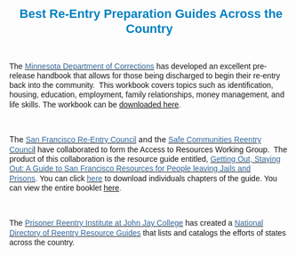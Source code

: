 <P style="TEXT-ALIGN: center"><SPAN style="FONT-SIZE: 22px; FONT-FAMILY: Arial,Helvetica,sans-serif; FONT-WEIGHT: bold; COLOR: rgb(0,128,192); TEXT-ALIGN: center; LINE-HEIGHT: 27px">&nbsp;Best Re-Entry Preparation Guides Across the Country</SPAN><BR></P>
<P><BR></P>
<P style="TEXT-ALIGN: left" target="_blank"><SPAN style="FONT-SIZE: 14px; FONT-WEIGHT: bold; LINE-HEIGHT: 17px"><SPAN style="FONT-WEIGHT: normal"><SPAN style="FONT-FAMILY: Arial,Helvetica,sans-serif">The </SPAN><A href="http://www.doc.state.mn.us/" target=_blank><SPAN style="FONT-FAMILY: Arial,Helvetica,sans-serif"><SPAN class=WEBON_COLOR style="COLOR: rgb(51,102,153)">Minnesota Department of Corrections</SPAN></SPAN></A><SPAN class=WEBON_COLOR style="COLOR: rgb(51,102,153)">&nbsp;</SPAN><SPAN style="FONT-FAMILY: Arial,Helvetica,sans-serif">has developed an excellent pre-release handbook that allows for those being discharged to begin their re-entry back into the community.&nbsp; This workbook covers topics such as identification, housing, education, employment, family relationships, money management, and life skills.</SPAN>&nbsp;<SPAN style="FONT-FAMILY: Arial,Helvetica,sans-serif">The workbook can be <SPAN class=WEBON_COLOR style="COLOR: rgb(51,102,153)"><A href="http://www.doc.state.mn.us/publications/documents/Pre-ReleaseHandbook-FinalDraft2010-01.pdf" target=_blank>downloaded here</A></SPAN></SPAN></SPAN></SPAN><SPAN style="FONT-SIZE: 14px; FONT-FAMILY: Arial,Helvetica,sans-serif; LINE-HEIGHT: 17px"><SPAN><SPAN class=WEBON_COLOR style="COLOR: rgb(51,102,153)">.</SPAN> </SPAN><BR></SPAN></P>
<P><BR></P>
<P><SPAN style="FONT-SIZE: 14px; LINE-HEIGHT: 17px">The <A href="http://www.sfdistrictattorney.org/page.asp?id=48" target=_blank><SPAN style="FONT-FAMILY: Arial,Helvetica,sans-serif"><SPAN class=WEBON_COLOR style="COLOR: rgb(51,102,153)">San Francisco Re-Entry Council</SPAN></SPAN></A><SPAN class=WEBON_COLOR style="COLOR: rgb(51,102,153)">&nbsp;</SPAN></SPAN><SPAN style="FONT-SIZE: 14px; LINE-HEIGHT: 17px">and the <A href="http://sfreentry.com/" target=_blank><SPAN style="FONT-FAMILY: Arial,Helvetica,sans-serif"><SPAN class=WEBON_COLOR style="COLOR: rgb(51,102,153)">Safe Communities Reentry Counci</SPAN>l</SPAN></A>&nbsp;</SPAN><SPAN style="FONT-SIZE: 14px; FONT-FAMILY: Arial,Helvetica,sans-serif; LINE-HEIGHT: 17px"><SPAN>have collaborated&nbsp;to form the Access to Resources Working Group.&nbsp; The product of this collaboration is the resource&nbsp;guide entitled, <A href="http://sfreentry.com/resource-guide/" target=_blank><SPAN style="FONT-FAMILY: Arial,Helvetica,sans-serif"><SPAN class=WEBON_COLOR style="COLOR: rgb(51,102,153)">Getting Out, Staying Out: A Guide to San Francisco Resources for People leaving Jails and Prisons</SPAN></SPAN></A><SPAN style="FONT-FAMILY: Arial,Helvetica,sans-serif"><SPAN class=WEBON_COLOR style="COLOR: rgb(51,102,153)">.</SPAN>&nbsp;</SPAN></SPAN></SPAN><SPAN style="FONT-SIZE: 14px; LINE-HEIGHT: 17px"><SPAN style="FONT-FAMILY: Arial,Helvetica,sans-serif">You can click </SPAN><A href="http://sfreentry.com/resource-guide/" target=_blank><SPAN style="FONT-FAMILY: Arial,Helvetica,sans-serif"><SPAN class=WEBON_COLOR style="COLOR: rgb(51,102,153)">here</SPAN></SPAN></A><SPAN class=WEBON_COLOR style="COLOR: rgb(51,102,153)">&nbsp;</SPAN></SPAN><SPAN style="FONT-SIZE: 14px; FONT-FAMILY: Arial,Helvetica,sans-serif; LINE-HEIGHT: 17px"><SPAN>to download individuals chapters of the guide. You can view the entire booklet <SPAN><SPAN class=WEBON_COLOR style="COLOR: rgb(51,102,153)"><A href="http://sfreentry.com/wp-content/uploads/2011/05/1011-Resource-Guide-complete-2nd-printing.pdf" target=_blank>here</A></SPAN></SPAN><SPAN class=WEBON_COLOR style="COLOR: rgb(51,102,153)">.</SPAN></SPAN></SPAN><BR></P>
<P><BR></P>
<P><SPAN style="FONT-SIZE: 14px; LINE-HEIGHT: 17px"><SPAN style="FONT-FAMILY: Arial,Helvetica,sans-serif">The </SPAN><A href="http://www.jjay.cuny.edu/centers/prisoner_reentry_institute/2704.htm" target=_blank><SPAN style="FONT-FAMILY: Arial,Helvetica,sans-serif"><SPAN class=WEBON_COLOR style="COLOR: rgb(51,102,153)">Prisoner Reentry Institute at John Jay College</SPAN></SPAN></A><SPAN class=WEBON_COLOR style="COLOR: rgb(51,102,153)">&nbsp;</SPAN><SPAN style="FONT-FAMILY: Arial,Helvetica,sans-serif">has created a </SPAN><A href="http://www.jjay.cuny.edu/centersinstitutes/pri/pdfs/National%20Directory%20of%20Reentry%20Resource%20Guides.pdf" target=_blank><SPAN style="FONT-FAMILY: Arial,Helvetica,sans-serif"><SPAN class=WEBON_COLOR style="COLOR: rgb(51,102,153)">National Directory of Reentry Resource Guides</SPAN></SPAN></A>&nbsp;<SPAN style="FONT-FAMILY: Arial,Helvetica,sans-serif">that lists and catalogs the efforts of states across the country.</SPAN></SPAN></P>
<P><SPAN style="FONT-SIZE: 14px; LINE-HEIGHT: 17px"><SPAN style="FONT-FAMILY: Arial,Helvetica,sans-serif"><BR></SPAN></SPAN></P>
<DIV class=clr></DIV>